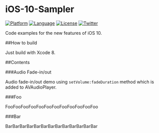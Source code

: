 # iOS-10-Sampler

[![Platform](http://img.shields.io/badge/platform-ios-blue.svg?style=flat
)](https://developer.apple.com/iphone/index.action)
[![Language](http://img.shields.io/badge/language-swift-brightgreen.svg?style=flat
)](https://developer.apple.com/swift)
[![License](http://img.shields.io/badge/license-MIT-lightgrey.svg?style=flat
)](http://mit-license.org)
[![Twitter](https://img.shields.io/badge/twitter-@shu223-blue.svg?style=flat)](http://twitter.com/shu223)


Code examples for the new features of iOS 10.


##How to build

Just build with Xcode 8.


##Contents

###Audio Fade-in/out

Audio fade-in/out demo using `setVolume:fadeDuration` method which is added to AVAudioPlayer.

###Foo

FooFooFooFooFooFooFooFooFooFooFooFoo

###Bar

BarBarBarBarBarBarBarBarBarBarBarBarBar